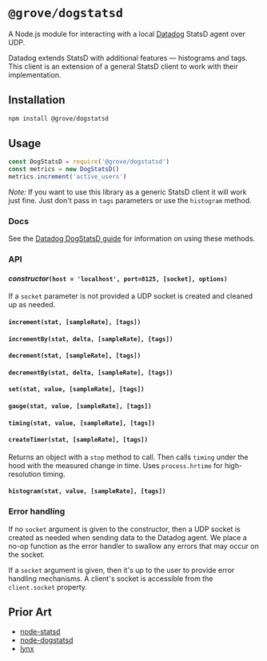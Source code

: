 # `@grove/dogstatsd`

A Node.js module for interacting with a local [Datadog](http://www.datadoghq.com) StatsD agent over UDP.

Datadog extends StatsD with additional features — histograms and tags. This client is an extension of a general StatsD client to work with their implementation.

## Installation

```sh
npm install @grove/dogstatsd
```

## Usage

```js
const DogStatsD = require('@grove/dogstatsd')
const metrics = new DogStatsD()
metrics.increment('active_users')

```

*Note:* If you want to use this library as a generic StatsD client it will work just fine. Just don't pass in `tags` parameters or use the `histogram` method.

### Docs
See the [Datadog DogStatsD guide](http://docs.datadoghq.com/guides/dogstatsd/) for information on using these methods.

### API

#### *constructor*`(host = 'localhost', port=8125, [socket], options)`
If a `socket` parameter is not provided a UDP socket is created and cleaned up as needed.

#### `increment(stat, [sampleRate], [tags])`

#### `incrementBy(stat, delta, [sampleRate], [tags])`

#### `decrement(stat, [sampleRate], [tags])`

#### `decrementBy(stat, delta, [sampleRate], [tags])`

#### `set(stat, value, [sampleRate], [tags])`

#### `gauge(stat, value, [sampleRate], [tags])`

#### `timing(stat, value, [sampleRate], [tags])`

#### `createTimer(stat, [sampleRate], [tags])`
Returns an object with a `stop` method to call. Then calls `timing` under the hood with the measured change in time. Uses `process.hrtime` for high-resolution timing.

#### `histogram(stat, value, [sampleRate], [tags])`


### Error handling
If no `socket` argument is given to the constructor, then a UDP socket is created as needed when sending data to the Datadog agent. We place a no-op function as the error handler to swallow any errors that may occur on the socket.

If a `socket` argument is given, then it's up to the user to provide error handling mechanisms. A client's socket is accessible from the `client.socket` property.

## Prior Art
- [node-statsd](https://github.com/sivy/node-statsd)
- [node-dogstatsd](https://github.com/joybro/node-dogstatsd)
- [lynx](https://github.com/dscape/lynx)
